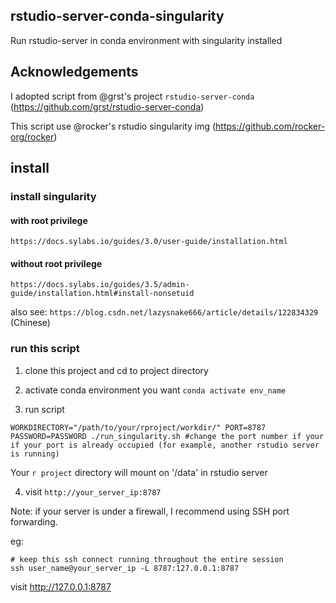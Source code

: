 ## rstudio-server-conda-singularity
Run rstudio-server in conda environment with singularity installed

## Acknowledgements
I adopted script from @grst's project `rstudio-server-conda` (https://github.com/grst/rstudio-server-conda)

This script use @rocker's rstudio  singularity img (https://github.com/rocker-org/rocker)

## install
### install singularity
#### with root privilege
`https://docs.sylabs.io/guides/3.0/user-guide/installation.html`
#### without root privilege
`https://docs.sylabs.io/guides/3.5/admin-guide/installation.html#install-nonsetuid`

also see: `https://blog.csdn.net/lazysnake666/article/details/122834329` (Chinese)

### run this script

1) clone this project and cd to project directory

2) activate conda environment you want
`conda activate env_name`

3) run script
```
WORKDIRECTORY="/path/to/your/rproject/workdir/" PORT=8787 PASSWORD=PASSWORD ./run_singularity.sh #change the port number if your if your port is already occupied (for example, another rstudio server is running)
```

Your `r project` directory will mount on '/data' in rstudio server

4) visit `http://your_server_ip:8787`

Note: if your server is under a firewall, I recommend using SSH port forwarding.

eg: 

```
# keep this ssh connect running throughout the entire session
ssh user_name@your_server_ip -L 8787:127.0.0.1:8787
```

visit http://127.0.0.1:8787

